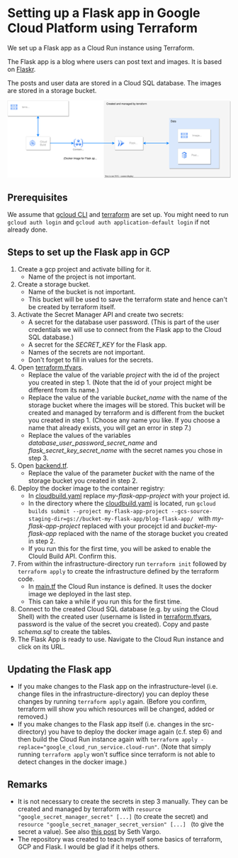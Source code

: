 # Setting up a Flask app in Google Cloud Platform using Terraform

We set up a Flask app as a Cloud Run instance using Terraform. 

The Flask app is a blog where users can post text and images. It is based on [Flaskr](https://flask.palletsprojects.com/en/2.2.x/tutorial/).

The posts and user data are stored in a Cloud SQL database. The images are stored in a storage bucket.  

![basic setting](basic_setting.drawio.svg)


## Prerequisites
We assume that [gcloud CLI](https://cloud.google.com/sdk/docs/install?hl=en) and [terraform](https://developer.hashicorp.com/terraform/tutorials/gcp-get-started/install-cli) are set up. You might need to run `gcloud auth login` and `gcloud auth application-default login` if not already done.

## Steps to set up the Flask app in GCP
1. Create a gcp project and activate billing for it.
   * Name of the project is not important.
2. Create a storage bucket.
   * Name of the bucket is not important. 
   * This bucket will be used to save the terraform state and hence can't be created by terraform itself.
3. Activate the Secret Manager API and create two secrets: 
   * A secret for the database user password. (This is part of the user credentials we will use to connect from the Flask app to the Cloud SQL database.)
   * A secret for the _SECRET_KEY_ for the Flask app.
   * Names of the secrets are not important.
   * Don't forget to fill in values for the secrets. 
4. Open [terraform.tfvars](infrastructure/terraform.tfvars).
   * Replace the value of the variable _project_ with the id of the project you created in step 1. (Note that the id of your project might be different from its name.)
   * Replace the value of the variable _bucket_name_ with the name of the storage bucket where the images will be stored. This bucket will be created and managed by terraform and is different from the bucket you created in step 1. (Choose any name you like. If you choose a name that already exists, you will get an error in step 7.)
   * Replace the values of the variables _database_user_password_secret_name_ and _flask_secret_key_secret_name_ with the secret names you chose in step 3.
5. Open [backend.tf](infrastructure/backend.tf).
   * Replace the value of the parameter _bucket_ with the name of the storage bucket you created in step 2. 
6. Deploy the docker image to the container registry:
   * In [cloudbuild.yaml](cloudbuild.yaml) replace _my-flask-app-project_ with your project id.
   * In the directory where the [cloudbuild.yaml](cloudbuild.yaml) is located, run `gcloud builds submit --project my-flask-app-project --gcs-source-staging-dir=gs://bucket-my-flask-app/blog-flask-app/
` with _my-flask-app-project_ replaced with your procejct id and _bucket-my-flask-app_ replaced with the name of the storage bucket you created in step 2.
   * If you run this for the first time, you will be asked to enable the Clould Build API. Confirm this.
7. From within the infrastructure-directory run `terraform init` followed by `terraform apply` to create the infrastructure defined by the terraform code.
   * In [main.tf](infrastructure/main.tf) the Cloud Run instance is defined. It uses the docker image we deployed in the last step.
   * This can take a while if you run this for the first time.
8. Connect to the created Cloud SQL database (e.g. by using the Cloud Shell) with the created user (username is listed in [terraform.tfvars](infrastructure/terraform.tfvars), password is the value of the secret you created). Copy and paste _schema.sql_ to create the tables.
9. The Flask App is ready to use. Navigate to the Cloud Run instance and click on its URL.

## Updating the Flask app
- If you make changes to the Flask app on the infrastructure-level (i.e. change files in the infrastructure-directory) you can deploy these changes by running `terraform apply` again. (Before you confirm, terraform will show you which resources will be changed, added or removed.)
- If you make changes to the Flask app itself (i.e. changes in the src-directory) you have to deploy the docker image again (c.f. step 6) and then build the Cloud Run instance again with `terraform apply -replace="google_cloud_run_service.cloud-run"`. (Note that simply running `terraform apply` won't suffice since terraform is not able to detect changes in the docker image.)


## Remarks
   * It is not necessary to create the secrets in step 3 manually. They can be created and managed by terraform with `resource "google_secret_manager_secret" [...]` (to create the secret) and `resource "google_secret_manager_secret_version" [...] ` (to give the secret a value). See also [this post](https://www.sethvargo.com/managing-google-secret-manager-secrets-with-terraform/) by Seth Vargo.
   * The repository was created to teach myself some basics of terraform, GCP and Flask. I would be glad if it helps others.
